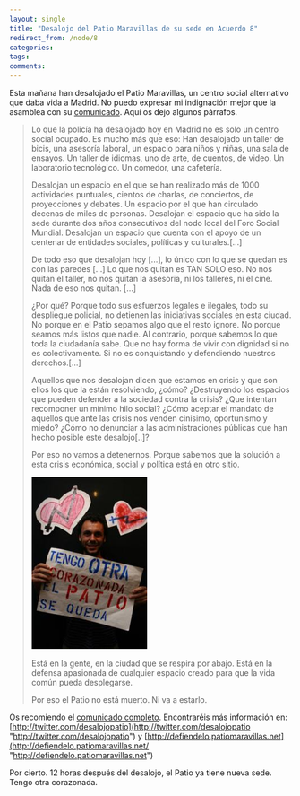 ```yaml
---
layout: single
title: "Desalojo del Patio Maravillas de su sede en Acuerdo 8"
redirect_from: /node/8
categories:
tags: 
comments: 
---
```

Esta mañana han desalojado el Patio Maravillas, un centro social alternativo que daba vida a Madrid. No puedo expresar mi indignación mejor que la asamblea con su [comunicado](http://defiendelo.patiomaravillas.net/2010/01/05/no-desalojan-un-centro-social-%C2%A1el-patio-vive). Aquí os dejo algunos párrafos.

> Lo que la policía ha desalojado hoy en Madrid no es solo un centro social ocupado. Es mucho más que eso: Han desalojado un taller de bicis, una asesoría laboral, un espacio para niños y niñas, una sala de ensayos. Un taller de idiomas, uno de arte, de cuentos, de video. Un laboratorio tecnológico. Un comedor, una cafetería.
> 
> Desalojan un espacio en el que se han realizado más de 1000 actividades puntuales, cientos de charlas, de conciertos, de proyecciones y debates. Un espacio por el que han circulado decenas de miles de personas. Desalojan el espacio que ha sido la sede durante dos años consecutivos del nodo local del Foro Social Mundial. Desalojan un espacio que cuenta con el apoyo de un centenar de entidades sociales, políticas y culturales.[...]
> 
> De todo eso que desalojan hoy [...], lo único con lo que se quedan es con las paredes [...] Lo que nos quitan es TAN SOLO eso. No nos quitan el taller, no nos quitan la asesoria, ni los talleres, ni el cine. Nada de eso nos quitan. [...]
> 
> ¿Por qué? Porque todo sus esfuerzos legales e ilegales, todo su despliegue policial, no detienen las iniciativas sociales en esta ciudad. No porque en el Patio sepamos algo que el resto ignore. No porque seamos más listos que nadie. Al contrario, porque sabemos lo que toda la ciudadanía sabe. Que no hay forma de vivir con dignidad si no es colectivamente. Si no es conquistando y defendiendo nuestros derechos.[...]
> 
> Aquellos que nos desalojan dicen que estamos en crisis y que son ellos los que la están resolviendo, ¿cómo? ¿Destruyendo los espacios que pueden defender a la sociedad contra la crisis? ¿Que intentan recomponer un mínimo hilo social? ¿Cómo aceptar el mandato de aquellos que ante las crisis nos venden cinisimo, oportunismo y miedo? ¿Cómo no denunciar a las administraciones públicas que han hecho posible este desalojo[..]?
> 
> Por eso no vamos a detenernos. Porque sabemos que la solución a esta crisis económica, social y política está en otro sitio.
> 
> ![](/images/posts/2010-01-05-desalojo-del-patio-maravillas-de-su-sede-en-acuerdo-8/IMG_3313-206x307.JPG)
> 
> Está en la gente, en la ciudad que se respira por abajo. Está en la defensa apasionada de cualquier espacio creado para que la vida común pueda desplegarse.
> 
> Por eso el Patio no está muerto. Ni va a estarlo.

Os recomiendo el [comunicado completo](http://defiendelo.patiomaravillas.net/2010/01/05/no-desalojan-un-centro-social-%C2%A1el-patio-vive). Encontraréis más información en: [http://twitter.com/desalojopatio](http://twitter.com/desalojopatio "http://twitter.com/desalojopatio") y [http://defiendelo.patiomaravillas.net](http://defiendelo.patiomaravillas.net/ "http://defiendelo.patiomaravillas.net")

Por cierto. 12 horas después del desalojo, el Patio ya tiene nueva sede. Tengo otra corazonada.
